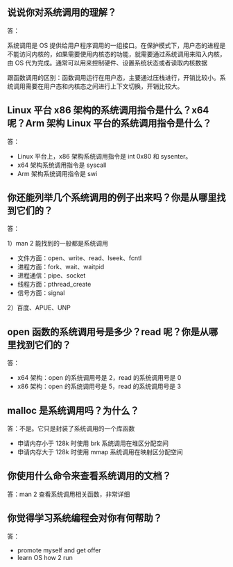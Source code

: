 ## 说说你对系统调用的理解？
答：

系统调用是 OS 提供给用户程序调用的一组接口。在保护模式下，用户态的进程是不能访问内核的，如果需要使用内核态的功能，就需要通过系统调用来陷入内核，由 OS 代为完成。通常可以用来控制硬件、设置系统状态或者读取内核数据

跟函数调用的区别：函数调用运行在用户态，主要通过压栈进行，开销比较小。系统调用需要在用户态和内核态之间进行上下文切换，开销比较大。

## Linux 平台 x86 架构的系统调用指令是什么？x64 呢？Arm 架构 Linux 平台的系统调用指令是什么？
答：
- Linux 平台上，x86 架构系统调用指令是 int 0x80 和 sysenter。
- x64 架构系统调用指令是 syscall
- Arm 架构系统调用指令是 swi

## 你还能列举几个系统调用的例子出来吗？你是从哪里找到它们的？
答：

1）man 2 能找到的一般都是系统调用
- 文件方面：open、write、read、lseek、fcntl
- 进程方面：fork、wait、waitpid
- 进程通信：pipe、socket
- 线程方面：pthread_create
- 信号方面：signal

2）百度、APUE、UNP

## open 函数的系统调用号是多少？read 呢？你是从哪里找到它们的？
答：

- x64 架构：open 的系统调用号是 2，read 的系统调用号是 0
- x86 架构：open 的系统调用号是 5，read 的系统调用号是 3

## malloc 是系统调用吗？为什么？
答：不是。它只是封装了系统调用的一个库函数
- 申请内存小于 128k 时使用 brk 系统调用在堆区分配空间
- 申请内存大于 128k 时使用 mmap 系统调用在映射区分配空间


## 你使用什么命令来查看系统调用的文档？
答：man 2 查看系统调用相关函数，非常详细

## 你觉得学习系统编程会对你有何帮助？
答：

- promote myself and get offer
- learn OS how 2 run